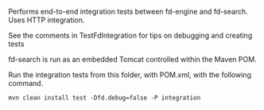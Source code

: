 Performs end-to-end integration tests between fd-engine and fd-search. Uses HTTP integration. 

See the comments in TestFdIntegration for tips on debugging and creating tests

fd-search is run as an embedded Tomcat controlled within the Maven POM.

Run the integration tests from this folder, with POM.xml, with the following command.

```
mvn clean install test -Dfd.debug=false -P integration
```
